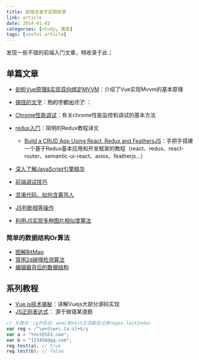 ```yaml
---
title: 前端文章不定期收录
link: article
date: 2014-01-02
categories: [study, 置底]
tags: [useful article]
---
```


发现一些不错的前端入门文章，特收录于此；

## 单篇文章

- [剖析Vue原理&实现双向绑定MVVM](https://segmentfault.com/a/1190000006599500)：介绍了Vue实现Mvvm的基本原理


- [搞怪的文字](http://www.imweb.io/topic/5a08a5c7ef79bc941c30d8dd)：热҈的҈字҈都҈出҈汗҈了҈ ：
- [Chrome性能调试](https://building.calibreapp.com/debugging-react-performance-with-react-16-and-chrome-devtools-c90698a522ad)：有关chrome性能监控和调试的基本方法
- [redux入门](https://segmentfault.com/a/1190000011474522#articleHeader4)：简明的Redux教程译文
  - [Build a CRUD App Using React, Redux and FeathersJS](https://www.sitepoint.com/crud-app-react-redux-feathersjs/)：手把手搭建一个基于Redux基本应用和开发框架的教程（react、redux、react-router、semantic-ui-react、axios、featherjs...）
- [深入了解JavaScript引擎精华](https://mp.weixin.qq.com/s/3Nnvnl7QLbHI7CPb-H3pMQ)
- [前端调试技巧](https://juejin.im/post/5cd54ca5e51d45368a619a8b)
- [混淆代码，如何含蓄骂人](https://imweb.io/topic/592da5c7d6c21d1145f23ca1)
- [JS判断相等操作](https://thomas-yang.me/projects/oh-my-dear-js/)
- [利用JS实现多种图片相似度算法](https://segmentfault.com/a/1190000021236326)

### 简单的数据结构Or算法

- [图解BitMap](https://zhuanlan.zhihu.com/p/54783053)
- [常用2d碰撞检测算法](https://aotu.io/notes/2017/02/16/2d-collision-detection/index.html)
- [编辑器背后的数据结构](https://dontpanic.blog/data-structures-under-editors/)

## 系列教程

- [Vue.js技术揭秘](https://ustbhuangyi.github.io/vue-analysis/prepare/)：讲解Vuejs大部分源码实现
- [JS正则表达式](https://zhuanlan.zhihu.com/p/27571489)： 源于做错某道题

```js
// 关键点：/g开启后，exec和test方法都会记录regex.lastIndex
var reg = /^\w+@\w+\.[a-z]+$/g
var a = "test@163.com";
var b = "123456@qq.com";
reg.test(a); // true
reg.test(b); // false
```
